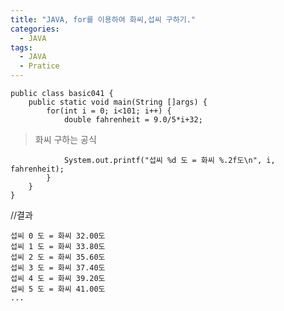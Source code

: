```yaml
---
title: "JAVA, for를 이용하여 화씨,섭씨 구하기."
categories:
  - JAVA
tags:
  - JAVA
  - Pratice
---
```


	public class basic041 {
		public static void main(String []args) {
			for(int i = 0; i<101; i++) {
				double fahrenheit = 9.0/5*i+32;
				
>화씨 구하는 공식

				System.out.printf("섭씨 %d 도 = 화씨 %.2f도\n", i, fahrenheit);
			}
		}
	}

//결과

	섭씨 0 도 = 화씨 32.00도
	섭씨 1 도 = 화씨 33.80도
	섭씨 2 도 = 화씨 35.60도
	섭씨 3 도 = 화씨 37.40도
	섭씨 4 도 = 화씨 39.20도
	섭씨 5 도 = 화씨 41.00도
	...